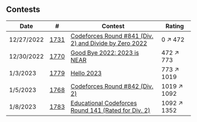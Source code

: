 ## Contests
| Date | # | Contest | Rating |
| --- | --- | --- | --- |
| 12/27/2022 | [1731](1731/README.md) | [Codeforces Round #841 (Div. 2) and Divide by Zero 2022](https://codeforces.com/contest/1731) | 0 ↗ 472 |
| 12/30/2022 | [1770](1770/README.md) | [Good Bye 2022: 2023 is NEAR](https://codeforces.com/contest/1770) | 472 ↗ 773 |
| 1/3/2023 | [1779](1779/README.md) | [Hello 2023](https://codeforces.com/contest/1779) | 773 ↗ 1019 |
| 1/5/2023 | [1768](1768/README.md) | [Codeforces Round #842 (Div. 2)](https://codeforces.com/contest/1768)  | 1019 ↗ 1092 |
| 1/8/2023 | [1783](1783/README.md) | [Educational Codeforces Round 141 (Rated for Div. 2)](https://codeforces.com/contest/1683) | 1092 ↗ 1352 | 

<!-- | 1/5/2023 | [#](#)/README.md) | copypaste | copy |  -->